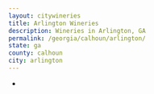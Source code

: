 ```yaml
---
layout: citywineries
title: Arlington Wineries
description: Wineries in Arlington, GA
permalink: /georgia/calhoun/arlington/
state: ga
county: calhoun
city: arlington
---
```

-
